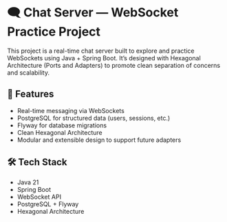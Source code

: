 # 🗨️ Chat Server — WebSocket Practice Project
This project is a real-time chat server built to explore and practice WebSockets using Java + Spring Boot.
It’s designed with Hexagonal Architecture (Ports and Adapters) to promote clean separation of concerns and scalability.

## 🚀 Features
- Real-time messaging via WebSockets
- PostgreSQL for structured data (users, sessions, etc.)
- Flyway for database migrations
- Clean Hexagonal Architecture
- Modular and extensible design to support future adapters

## 🛠️ Tech Stack
- Java 21
- Spring Boot
- WebSocket API
- PostgreSQL + Flyway
- Hexagonal Architecture
